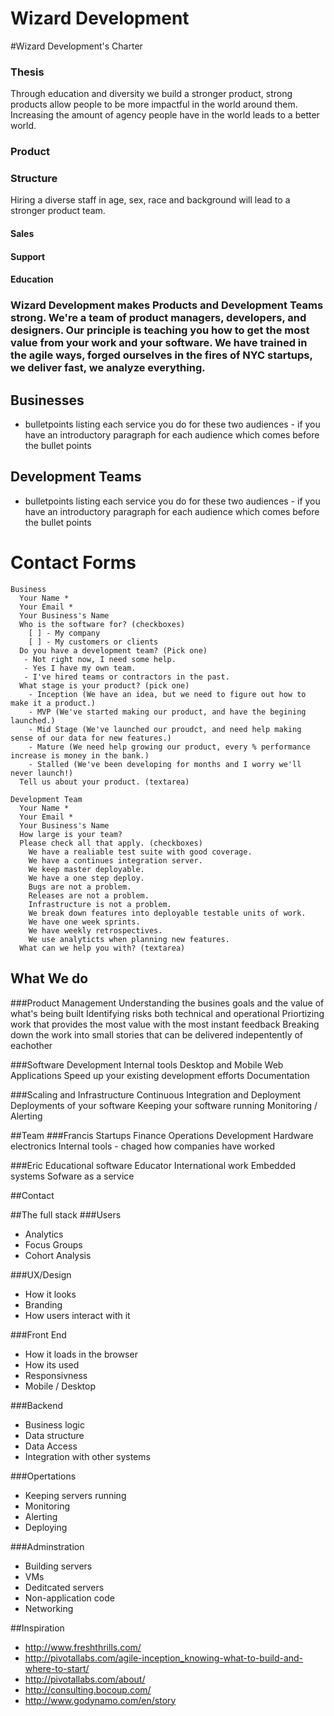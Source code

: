 # Wizard Development


#Wizard Development's Charter

### Thesis
Through education and diversity we build a stronger product, strong products allow people to be more impactful in the world around them. Increasing the amount of agency people have in the world leads to a better world.

### Product

### Structure
Hiring a diverse staff in age, sex, race and background will lead to a stronger product team. 

#### Sales
#### Support
#### Education



### Wizard Development makes Products and Development Teams strong. We're a team of product managers, developers, and designers. Our principle is teaching you how to get the most value from your work and your software. We have trained in the agile ways, forged ourselves in the fires of NYC startups, we deliver fast, we analyze everything.

## Businesses
 - bulletpoints listing each service you do for these two audiences - if you have an introductory paragraph for each audience which comes before the bullet points

## Development Teams
 - bulletpoints listing each service you do for these two audiences - if you have an introductory paragraph for each audience which comes before the bullet points

# Contact Forms

```
Business
  Your Name *
  Your Email *
  Your Business's Name
  Who is the software for? (checkboxes)
    [ ] - My company
    [ ] - My customers or clients
  Do you have a development team? (Pick one)
   - Not right now, I need some help.
   - Yes I have my own team.
   - I've hired teams or contractors in the past.
  What stage is your product? (pick one)
    - Inception (We have an idea, but we need to figure out how to make it a product.)
    - MVP (We've started making our product, and have the begining launched.)
    - Mid Stage (We've launched our proudct, and need help making sense of our data for new features.)
    - Mature (We need help growing our product, every % performance increase is money in the bank.)
    - Stalled (We've been developing for months and I worry we'll never launch!)
  Tell us about your product. (textarea)

Development Team
  Your Name *
  Your Email *
  Your Business's Name
  How large is your team?
  Please check all that apply. (checkboxes)
    We have a realiable test suite with good coverage.
    We have a continues integration server.
    We keep master deployable.
    We have a one step deploy.
    Bugs are not a problem.
    Releases are not a problem.
    Infrastructure is not a problem.
    We break down features into deployable testable units of work.
    We have one week sprints.
    We have weekly retrospectives.
    We use analyticts when planning new features.
  What can we help you with? (textarea)

```



## What We do
###Product Management
  Understanding the busines goals and the value of what's being built
  Identifying risks both technical and operational
  Priortizing work that provides the most value with the most instant feedback
  Breaking down the work into small stories that can be delivered indepentently of eachother

###Software Development
  Internal tools
  Desktop and Mobile Web Applications
  Speed up your existing development efforts
  Documentation

###Scaling and Infrastructure
  Continuous Integration and Deployment
  Deployments of your software
  Keeping your software running Monitoring / Alerting

##Team
###Francis
    Startups
    Finance
    Operations
    Development
    Hardware electronics
    Internal tools - chaged how companies have worked

###Eric
    Educational software
    Educator
    International work
    Embedded systems
    Sofware as a service

##Contact


##The full stack
###Users
 - Analytics
 - Focus Groups
 - Cohort Analysis

###UX/Design
 - How it looks
 - Branding
 - How users interact with it

###Front End
 - How it loads in the browser
 - How its used
 - Responsivness
 - Mobile / Desktop

###Backend
 - Business logic
 - Data structure
 - Data Access
 - Integration with other systems

###Opertations
 - Keeping servers running
 - Monitoring
 - Alerting
 - Deploying

###Adminstration
 - Building servers
 - VMs
 - Deditcated servers
 - Non-application code
 - Networking

##Inspiration
 - http://www.freshthrills.com/
 - http://pivotallabs.com/agile-inception_knowing-what-to-build-and-where-to-start/
 - http://pivotallabs.com/about/
 - http://consulting.bocoup.com/
 - http://www.godynamo.com/en/story
